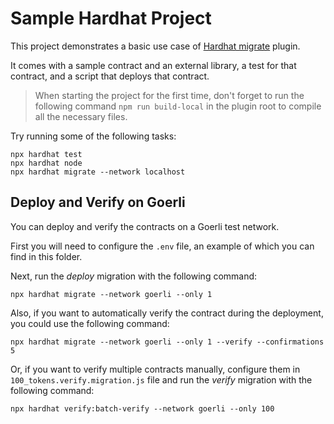 # Sample Hardhat Project

This project demonstrates a basic use case of [Hardhat migrate](https://www.npmjs.com/package/@solarity/hardhat-migrate) plugin. 

It comes with a sample contract and an external library, a test for that contract, and a script that deploys that contract.

> When starting the project for the first time, don't forget to run the following command `npm run build-local` 
> in the plugin root to compile all the necessary files.

Try running some of the following tasks:

```shell
npx hardhat test
npx hardhat node
npx hardhat migrate --network localhost
```

## Deploy and Verify on Goerli 

You can deploy and verify the contracts on a Goerli test network.

First you will need to configure the `.env` file, an example of which you can find in this folder.

Next, run the *deploy* migration with the following command:

```shell
npx hardhat migrate --network goerli --only 1
```

Also, if you want to automatically verify the contract during the deployment, you could use the following command: 

```shell
npx hardhat migrate --network goerli --only 1 --verify --confirmations 5
```

Or, if you want to verify multiple contracts manually, configure them in `100_tokens.verify.migration.js` file and run the *verify* migration with the following command: 

```shell
npx hardhat verify:batch-verify --network goerli --only 100
```
